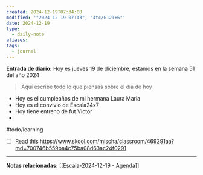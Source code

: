 ```yaml
---
created: 2024-12-19T07:34:08
modified: '"2024-12-19 07:43", "4tc/G12T+6"'
date: 2024-12-19
type:
  - daily-note
aliases: 
tags:
  - journal
---
```

**Entrada de diario:** 
Hoy es jueves 19 de diciembre, estamos en la semana 51 del año 2024

> Aquí escribe todo lo que piensas sobre el día de hoy

- Hoy es el cumpleaños de mi hermana Laura Maria
- Hoy es el convivio de Escala24x7
- Hoy tiene entreno de fut Victor
- 


#todo/learning 
- [ ] Read this https://www.skool.com/mischa/classroom/469291aa?md=700746b559ba4c75ba08d63ac24f0291

----
**Notas relacionadas:**
[[Escala-2024-12-19 - Agenda]]
